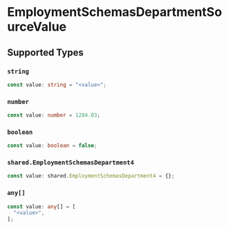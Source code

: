 # EmploymentSchemasDepartmentSourceValue


## Supported Types

### `string`

```typescript
const value: string = "<value>";
```

### `number`

```typescript
const value: number = 1284.03;
```

### `boolean`

```typescript
const value: boolean = false;
```

### `shared.EmploymentSchemasDepartment4`

```typescript
const value: shared.EmploymentSchemasDepartment4 = {};
```

### `any[]`

```typescript
const value: any[] = [
  "<value>",
];
```


